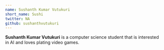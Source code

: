 ```yaml
---
name: Sushanth Kumar Vutukuri
short_name: Sushi
twitter: NA
github: sushanthvutukuri
---
```


**Sushanth Kumar Vutukuri** is a computer science student that is interested in AI and loves plating video games.